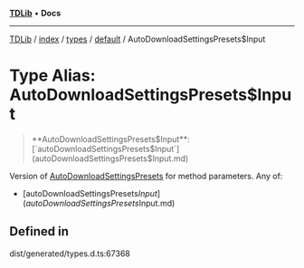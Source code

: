 [**TDLib**](../../../../../../README.md) • **Docs**

***

[TDLib](../../../../../../modules.md) / [index](../../../../../README.md) / [types](../../../README.md) / [default](../README.md) / AutoDownloadSettingsPresets$Input

# Type Alias: AutoDownloadSettingsPresets$Input

> **AutoDownloadSettingsPresets$Input**: [`autoDownloadSettingsPresets$Input`](autoDownloadSettingsPresets$Input.md)

Version of [AutoDownloadSettingsPresets](AutoDownloadSettingsPresets-1.md) for method parameters.
Any of:
- [autoDownloadSettingsPresets$Input](autoDownloadSettingsPresets$Input.md)

## Defined in

dist/generated/types.d.ts:67368
